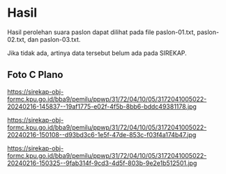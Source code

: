 # Hasil

Hasil perolehan suara paslon dapat dilihat pada file paslon-01.txt, paslon-02.txt, dan paslon-03.txt.

Jika tidak ada, artinya data tersebut belum ada pada SIREKAP.

## Foto C Plano

https://sirekap-obj-formc.kpu.go.id/bba9/pemilu/ppwp/31/72/04/10/05/3172041005022-20240216-145837--19af1775-e02f-4f5b-8bb6-bddc49381178.jpg

https://sirekap-obj-formc.kpu.go.id/bba9/pemilu/ppwp/31/72/04/10/05/3172041005022-20240216-150108--d93bd3c6-1e5f-47de-853c-f03f4a174b47.jpg

https://sirekap-obj-formc.kpu.go.id/bba9/pemilu/ppwp/31/72/04/10/05/3172041005022-20240216-150325--9fab314f-9cd3-4d5f-803b-9e2e1b512501.jpg
